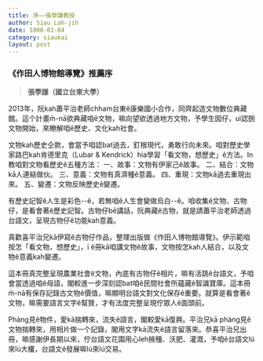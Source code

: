 ```yaml
---
title: 序——張學謙教授
author: Siau Lah-jih
date: 1000-01-04
category: siaukai
layout: post
---
```


### 《作田人博物館導覽》推薦序
> **張學謙（國立台東大學）**

2013年，阮kah蕭平治老師chham台東ê康樂國小合作，同齊起造文物數位典藏館。這个計畫m̄-nā欲典藏咱ê文物，嘛向望欲透過地方文物，予學生囡仔，uì認捌文物開始，來瞭解咱ê歷史、文化kah社會。

文物kah歷史仝款，會當予咱認bat過去，釘根現代，勇敢行向未來。咱對歷史學家路巴kah肯德里克（Lubar & Kendrick）hia學習「看文物，想歷史」ê方法。In教咱對文物看歷史ê五種方法：
一、故事：文物有伊家己ê故事。
二、結合：文物kā人連結做伙。
三、意義：文物有真濟種ê意義。
四、重現：文物kā過去重現出來。
五、變遷：文物反映歷史ê變遷。

有歷史記智ê人生是彩色--ê，若無咱ê人生會變做烏白--ê。咱收集ê文物、古物仔，是看會著ê歷史記智。古物仔bē講話，阮典藏ê古物，就是請蕭平治老師透過台語文，呈現古物仔ê功能kah意義。

真歡喜平治兄kā伊寫ê古物仔作品，整理出版做《作田人博物館導覽》。伊示範咱按怎「看文物，想歷史」，i ê冊kā咱講文物ê故事，文物按怎kah人結合，以及文物ê意義kah變遷。

這本冊真完整呈現農業社會ê文物，內底有古物仔ê相片，嘛有活跳ê台語文，予咱會當透過咱ê母語，閣較進一步深刻認bat咱ê民間社會所蘊藏ê智識寶庫。這本冊m̄-nā有保存記錄古文物ê價值，嘛顯明台語文對文化保存ê重要。就算是看會著ê文物，嘛需要語言文字ê幫贊，才有法度完整呈現佇眾人ê面頭前。

Phàng見ê物件，愛kā揣轉來，流失ê語言，閣較愛kā復興。平治兄kā phàng見ê文物揣轉來，用相片做一个記錄，閣用文字kā流失ê語言留落來。恭喜平治兄出冊，嘛感謝伊長期以來，佇台語文花園用心leh掖種、沃肥、灌溉，予咱ê台語文lú來lú大欉，台語文ê發展嘛lú來lú交易。
